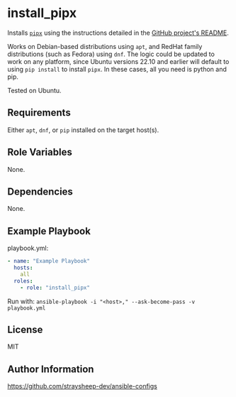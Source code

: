 install_pipx
=========

Installs [`pipx`](https://github.com/pypa/pipx) using the instructions detailed in the [GitHub project's README](https://github.com/pypa/pipx?tab=readme-ov-file#install-pipx).

Works on Debian-based distributions using `apt`, and RedHat family distributions (such as Fedora) using `dnf`. The logic could be updated to work on any platform, since Ubuntu versions 22.10 and earlier will default to using `pip install` to install `pipx`. In these cases, all you need is python and pip.

Tested on Ubuntu.

Requirements
------------

Either `apt`, `dnf`, or `pip` installed on the target host(s).

Role Variables
--------------

None.

Dependencies
------------

None.

Example Playbook
----------------

playbook.yml:

```yml
- name: "Example Playbook"
  hosts:
    all
  roles:
    - role: "install_pipx"
```

Run with: `ansible-playbook -i "<host>," --ask-become-pass -v playbook.yml`

License
-------

MIT

Author Information
------------------

https://github.com/straysheep-dev/ansible-configs
